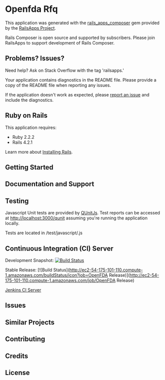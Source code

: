 Openfda Rfq
================

This application was generated with the [rails_apps_composer](https://github.com/RailsApps/rails_apps_composer) gem
provided by the [RailsApps Project](http://railsapps.github.io/).

Rails Composer is open source and supported by subscribers. Please join RailsApps to support development of Rails Composer.

Problems? Issues?
-----------

Need help? Ask on Stack Overflow with the tag 'railsapps.'

Your application contains diagnostics in the README file. Please provide a copy of the README file when reporting any issues.

If the application doesn't work as expected, please [report an issue](https://github.com/RailsApps/rails_apps_composer/issues)
and include the diagnostics.

Ruby on Rails
-------------

This application requires:

- Ruby 2.2.2
- Rails 4.2.1

Learn more about [Installing Rails](http://railsapps.github.io/installing-rails.html).

Getting Started
---------------

Documentation and Support
-------------------------

Testing
-------
Javascript Unit tests are provided by [QUnitJs](http://qunitjs.com). Test reports can be accessed at [http://localhost:3000/qunit](http://localhost:3000/qunit) assuming you're running the application locally.

Tests are located in /test/javascript/<testName>.js

Continuous Integration (CI) Server
----------------------------------

Development Snapshot: [![Build Status](http://ec2-54-175-101-110.compute-1.amazonaws.com/buildStatus/icon?job=OpenFDA)](http://ec2-54-175-101-110.compute-1.amazonaws.com/job/OpenFDA)

Stable Release: [![Build Status](http://ec2-54-175-101-110.compute-1.amazonaws.com/buildStatus/icon?job=OpenFDA Release)](http://ec2-54-175-101-110.compute-1.amazonaws.com/job/OpenFDA Release)

[Jenkins CI Server](http://ec2-54-175-101-110.compute-1.amazonaws.com/job/OpenFDA/)

Issues
-------------

Similar Projects
----------------

Contributing
------------

Credits
-------

License
-------
